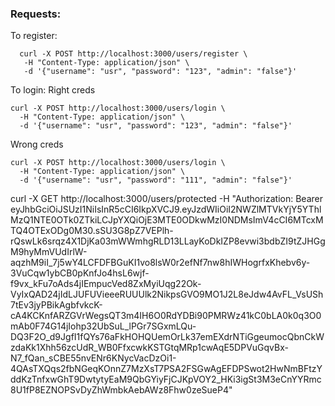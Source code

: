 ### Requests:

To register:

```
  curl -X POST http://localhost:3000/users/register \
   -H "Content-Type: application/json" \
   -d '{"username": "usr", "password": "123", "admin": "false"}'
```

To login:
Right creds

```
curl -X POST http://localhost:3000/users/login \
  -H "Content-Type: application/json" \
  -d '{"username": "usr", "password": "123", "admin": "false"}'
```

Wrong creds

```
curl -X POST http://localhost:3000/users/login \
  -H "Content-Type: application/json" \
  -d '{"username": "usr", "password": "111", "admin": "false"}'
```

curl -X GET http://localhost:3000/users/protected -H "Authorization: Bearer eyJhbGciOiJSUzI1NiIsInR5cCI6IkpXVCJ9.eyJzdWIiOiI2NWZlMTVkYjY5YThlMzQ1NTE0OTk0ZTkiLCJpYXQiOjE3MTE0ODkwMzI0NDMsImV4cCI6MTcxMTQ4OTExODg0M30.sSU3G8pZ7VEPlh-rQswLk6srqz4X1DjKa03mWWmhgRLD13LLayKoDkIZP8evwi3bdbZI9tZJHGgM9hyMmVUdIrlW-aqzhM9iI_7j5wY4LCFDFBGuKI1vo8lsW0r2efNf7nw8hIWHogrfxKhebv6y-3VuCqw1ybCB0pKnfJo4hsL6wjf-f9vx_kFu7oAds4jIEmpucVed8ZxMyiUqg22Ok-VyIxQAD24jIdLJUFUVieeeRUUUlk2NikpsGVO9MO1J2L8eJdw4AvFL_VsUSh7tEv3jyPBikAgbfvkcK-cA4KCKnfARZGVrWegsQT3m4IH6O0RdYDBi90PMRWz41kC0bLA0k0q3O0mAb0F74G14jIohp32UbSuL_lPGr7SGxmLQu-DQ3F2O_d9JgfI1fQYs76aFkHOHQUemOrLk37emEXdrNTiGgeumocQbnCkWzdaKk1Xhh56zcUdR_WB0FfxcwkKSTGtqMRp1cwAqE5DPVuGqvBx-N7_fQan_sCBE55nvENr6KNycVacDzOi1-4QAsTXQqs2fbNGeqKOnnZ7MzXsT7PSA2FSGwAgEFDPSwot2HwNmBFtzYddKzTnfxwGhT9DwtytyEaM9QbGYiyFjCJKpVOY2_HKi3igSt3M3eCnYYRmc8U1fP8EZNOPSvDyZhWmbkAebAWz8Fhw0zeSueP4"
